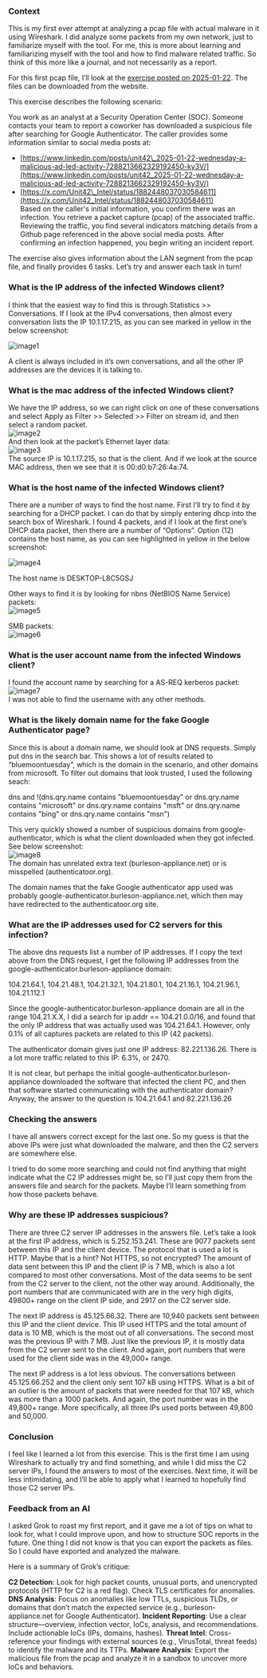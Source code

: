 ### Context

This is my first ever attempt at analyzing a pcap file with actual malware in it using Wireshark. I did analyze some packets from my own network, just to familiarize myself with the tool. For me, this is more about learning and familiarizing myself with the tool and how to find malware related traffic. So think of this more like a journal, and not necessarily as a report.  
  
For this first pcap file, I’ll look at the [exercise posted on 2025-01-22](https://www.malware-traffic-analysis.net/2025/01/22/index.html). The files can be downloaded from the website.

This exercise describes the following scenario:

You work as an analyst at a Security Operation Center (SOC). Someone contacts your team to report a coworker has downloaded a suspicious file after searching for Google Authenticator. The caller provides some information similar to social media posts at:

* [https://www.linkedin.com/posts/unit42\_2025-01-22-wednesday-a-malicious-ad-led-activity-7288213662329192450-ky3V/](https://www.linkedin.com/posts/unit42_2025-01-22-wednesday-a-malicious-ad-led-activity-7288213662329192450-ky3V/)  
* [https://x.com/Unit42\_Intel/status/1882448037030584611](https://x.com/Unit42_Intel/status/1882448037030584611)  
  Based on the caller's initial information, you confirm there was an infection.  You retrieve a packet capture (pcap) of the associated traffic.  Reviewing the traffic, you find several indicators matching details from a Github page referenced in the above social media posts.  After confirming an infection happened, you begin writing an incident report.

The exercise also gives information about the LAN segment from the pcap file, and finally provides 6 tasks. Let’s try and answer each task in turn\!

### **What is the IP address of the infected Windows client?**

I think that the easiest way to find this is through Statistics \>\> Conversations. If I look at the IPv4 conversations, then almost every conversation lists the IP 10.1.17.215, as you can see marked in yellow in the below screenshot:

![image1](https://github.com/Stefan-Brewer/Home-lab-Wireshark-practice/blob/main/Pictures/20250122%2001.png)  

A client is always included in it’s own conversations, and all the other IP addresses are the devices it is talking to.

### **What is the mac address of the infected Windows client?**

We have the IP address, so we can right click on one of these conversations and select Apply as Filter \>\> Selected \>\> Filter on stream id, and then select a random packet.  
![image2](https://github.com/Stefan-Brewer/Home-lab-Wireshark-practice/blob/main/Pictures/20250122%2002.png)  
And then look at the packet’s Ethernet layer data:  
![image3](https://github.com/Stefan-Brewer/Home-lab-Wireshark-practice/blob/main/Pictures/20250122%2003.png)  
The source IP is 10.1.17.215, so that is the client. And if we look at the source MAC address, then we see that it is 00:d0:b7:26:4a:74.

### **What is the host name of the infected Windows client?**

There are a number of ways to find the host name. First I’ll try to find it by searching for a DHCP packet. I can do that by simply entering dhcp into the search box of Wireshark. I found 4 packets, and if I look at the first one’s DHCP data packet, then there are a number of “Options”. Option (12) contains the host name, as you can see highlighted in yellow in the below screenshot:

![image4](https://github.com/Stefan-Brewer/Home-lab-Wireshark-practice/blob/main/Pictures/20250122%2004.png)  

The host name is DESKTOP-L8C5GSJ

Other ways to find it is by looking for nbns (NetBIOS Name Service) packets:  
![image5](https://github.com/Stefan-Brewer/Home-lab-Wireshark-practice/blob/main/Pictures/20250122%2005.png)  

SMB packets:  
![image6](https://github.com/Stefan-Brewer/Home-lab-Wireshark-practice/blob/main/Pictures/20250122%2006.png)  

### **What is the user account name from the infected Windows client?**

I found the account name by searching for a AS-REQ kerberos packet:  
![image7](https://github.com/Stefan-Brewer/Home-lab-Wireshark-practice/blob/main/Pictures/20250122%2007.png)  
I was not able to find the username with any other methods.

### **What is the likely domain name for the fake Google Authenticator page?**

Since this is about a domain name, we should look at DNS requests. Simply put dns in the search bar. This shows a lot of results related to “bluemoontuesday”, which is the domain in the scenario, and other domains from microsoft. To filter out domains that look trusted, I used the following seach:

dns and \!(dns.qry.name contains "bluemoontuesday" or dns.qry.name contains "microsoft" or dns.qry.name contains "msft" or dns.qry.name contains "bing" or dns.qry.name contains "msn")

This very quickly showed a number of suspicious domains from google-authenticator, which is what the client downloaded when they got infected. See below screenshot:  
![image8](https://github.com/Stefan-Brewer/Home-lab-Wireshark-practice/blob/main/Pictures/20250122%2008.png)  
The domain has unrelated extra text (burleson-appliance.net) or is misspelled (authenticatoor.org).

The domain names that the fake Google authenticator app used was probably google-authenticator.burleson-appliance.net, which then may have redirected to the authenticatoor.org site.

### **What are the IP addresses used for C2 servers for this infection?**

The above dns requests list a number of IP addresses. If I copy the text above from the DNS request, I get the following IP addresses from the google-authenticator.burleson-appliance domain:

104.21.64.1, 104.21.48.1, 104.21.32.1, 104.21.80.1, 104.21.16.1, 104.21.96.1, 104.21.112.1

Since the google-authenticator.burleson-appliance domain are all in the range 104.21.X.X, I did a search for ip.addr \== 104.21.0.0/16, and found that the only IP address that was actually used was 104.21.64.1. However, only 0.1% of all captures packets are related to this IP (42 packets).

The authenticator domain gives just one IP address: 82.221.136.26. There is a lot more traffic related to this IP: 6.3%, or 2470\.

It is not clear, but perhaps the initial google-authenticator.burleson-appliance downloaded the software that infected the client PC, and then that software started communicating with the authenticator domain? Anyway, the answer to the question is 104.21.64.1 and 82.221.136.26

### **Checking the answers**

I have all answers correct except for the last one. So my guess is that the above IPs were just what downloaded the malware, and then the C2 servers are somewhere else.

I tried to do some more searching and could not find anything that might indicate what the C2 IP addresses might be, so I’ll just copy them from the answers file and search for the packets. Maybe I’ll learn something from how those packets behave.

### **Why are these IP addresses suspicious?**

There are three C2 server IP addresses in the answers file. Let’s take a look at the first IP address, which is 5.252.153.241. These are 9077 packets sent between this IP and the client device. The protocol that is used a lot is HTTP. Maybe that is a hint? Not HTTPS, so not encrypted? The amount of data sent between this IP and the client IP is 7 MB, which is also a lot compared to most other conversations. Most of the data seems to be sent from the C2 server to the client, not the other way around. Additionally, the port numbers that are communicated with are in the very high digits, 49800+ range on the client IP side, and 2917 on the C2 server side. 

The next IP address is 45.125.66.32. There are 10,940 packets sent between this IP and the client device. This IP used HTTPS and the total amount of data is 10 MB, which is the most out of all conversations. The second most was the previous IP with 7 MB. Just like the previous IP, it is mostly data from the C2 server sent to the client. And again, port numbers that were used for the client side was in the 49,000+ range.

The next IP address is a lot less obvious. The conversations between 45.125.66.252 and the client only sent 107 kB using HTTPS. What is a bit of an outlier is the amount of packets that were needed for that 107 kB, which was more than a 1000 packets. And again, the port number was in the 49,800+ range. More specifically, all three IPs used ports between 49,800 and 50,000.

### **Conclusion**

I feel like I learned a lot from this exercise. This is the first time I am using Wireshark to actually try and find something, and while I did miss the C2 server IPs, I found the answers to most of the exercises. Next time, it will be less intimidating, and I’ll be able to apply what I learned to hopefully find those C2 server IPs.

### Feedback from an AI
I asked Grok to roast my first report, and it gave me a lot of tips on what to look for, what I could improve upon, and how to structure SOC reports in the future. One thing I did not know is that you can export the packets as files. So I could have exported and analyzed the malware.  
  
Here is a summary of Grok’s critique:  
  
  **C2 Detection**: Look for high packet counts, unusual ports, and unencrypted protocols (HTTP for C2 is a red flag). Check TLS certificates for anomalies.
  **DNS Analysis**: Focus on anomalies like low TTLs, suspicious TLDs, or domains that don’t match the expected service (e.g., burleson-appliance.net for Google Authenticator).
  **Incident Reporting**: Use a clear structure—overview, infection vector, IoCs, analysis, and recommendations. Include actionable IoCs (IPs, domains, hashes).
  **Threat Intel**: Cross-reference your findings with external sources (e.g., VirusTotal, threat feeds) to identify the malware and its TTPs.
  **Malware Analysis**: Export the malicious file from the pcap and analyze it in a sandbox to uncover more IoCs and behaviors.
